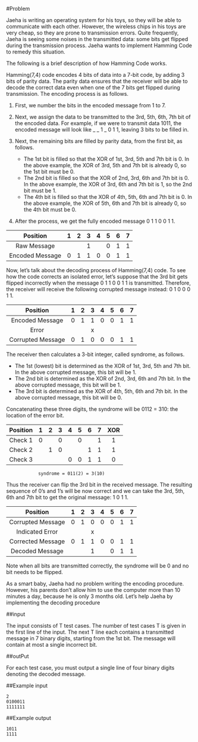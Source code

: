 #Problem

Jaeha is writing an operating system for his toys, so they will be able to communicate with each other. However, the wireless chips in his toys are very cheap, so they are prone to transmission errors. Quite frequently, Jaeha is seeing some noises in the transmitted data: some bits get flipped during the transmission process. Jaeha wants to implement Hamming Code to remedy this situation.

The following is a brief description of how Hamming Code works.

Hamming(7,4) code encodes 4 bits of data into a 7-bit code, by adding 3 bits of parity data. The parity data ensures that the receiver will be able to decode the correct data even when one of the 7 bits get flipped during transmission. The encoding process is as follows.

1. First, we number the bits in the encoded message from 1 to 7.
2. Next, we assign the data to be transmitted to the 3rd, 5th, 6th, 7th bit of the encoded data. For example, if we were to transmit data 1011, the encoded message will look like _ _ 1 _ 0 1 1, leaving 3 bits to be filled in.
3. Next, the remaining bits are filled by parity data, from the first bit, as follows.

	* The 1st bit is filled so that the XOR of 1st, 3rd, 5th and 7th bit is 0. In the above example, the XOR of 3rd, 5th and 7th bit is already 0, so the 1st bit must be 0.
	* The 2nd bit is filled so that the XOR of 2nd, 3rd, 6th and 7th bit is 0. In the above example, the XOR of 3rd, 6th and 7th bit is 1, so the 2nd bit must be 1.
	* The 4th bit is filled so that the XOR of 4th, 5th, 6th and 7th bit is 0. In the above example, the XOR of 5th, 6th and 7th bit is already 0, so the 4th bit must be 0.
4. After the process, we get the fully encoded message 0 1 1 0 0 1 1.


Position |	1 |	2 |	3 |	4 |	5 |	6 |	7
:------: |:--:|:--:|:--:|:--:|:--:|:--:|:--:
Raw Message|  |   | 1|  | 0 | 1 | 1
Encoded Message| 0 | 1 | 1| 0 | 0 | 1 | 1

Now, let’s talk about the decoding process of Hamming(7,4) code. To see how the code corrects an isolated error, let’s suppose that the 3rd bit gets flipped incorrectly when the message 0 1 1 0 0 1 1 is transmitted. Therefore, the receiver will receive the following corrupted message instead: 0 1 0 0 0 1 1.

Position |	1 |	2 |	3 |	4 |	5 |	6 |	7
:------: |:--:|:--:|:--:|:--:|:--:|:--:|:--:
Encoded Message| 0 | 1 | 1| 0 | 0 | 1 | 1
Error|  |   | x |  |  |  | 
Corrupted Message| 0 | 1 | 0| 0 | 0 | 1 | 1


The receiver then calculates a 3-bit integer, called syndrome, as follows.

* The 1st (lowest) bit is determined as the XOR of 1st, 3rd, 5th and 7th bit. In the above corrupted message, this bit will be 1.
* The 2nd bit is determined as the XOR of 2nd, 3rd, 6th and 7th bit. In the above corrupted message, this bit will be 1.
* The 3rd bit is determined as the XOR of 4th, 5th, 6th and 7th bit. In the above corrupted message, this bit will be 0.

Concatenating these three digits, the syndrome will be 0112 = 310: the location of the error bit.

Position |	1 |	2 |	3 |	4 |	5 |	6 |	7 | XOR
:------: |:--:|:--:|:--:|:--:|:--:|:--:|:--:|:--:
Check 1 | 0 |  | 0 |  | 0 |  | 1 | 1
Check 2 |  | 1 | 0 |  |  | 1 | 1 | 1 
Check 3 |  |  |  | 0 | 0 | 1 | 1 | 0


                syndrome = 011(2) = 3(10)
Thus the receiver can flip the 3rd bit in the received message. The resulting sequence of 0’s and 1’s will be now correct and we can take the 3rd, 5th, 6th and 7th bit to get the original message: 1 0 1 1.

Position |	1 |	2 |	3 |	4 |	5 |	6 |	7
:------: |:--:|:--:|:--:|:--:|:--:|:--:|:--:
Corrupted Message| 0 | 1 | 0 | 0 | 0 | 1 | 1
Indicated Error|  |   | x |  |  |  | 
Corrected Message| 0 | 1 | 1 | 0 | 0 | 1 | 1
Decoded Message|  |  | 1 |  | 0 | 1 | 1

Note when all bits are transmitted correctly, the syndrome will be 0 and no bit needs to be flipped.

As a smart baby, Jaeha had no problem writing the encoding procedure. However, his parents don’t allow him to use the computer more than 10 minutes a day, because he is only 3 months old. Let’s help Jaeha by implementing the decoding procedure

##input

The input consists of T test cases. The number of test cases T is given in the first line of the input. The next T line each contains a transmitted message in 7 binary digits, starting from the 1st bit. The message will contain at most a single incorrect bit.

##outPut

For each test case, you must output a single line of four binary digits denoting the decoded message.

##Example input

	2
	0100011
	1111111

##Example output

	1011
	1111
